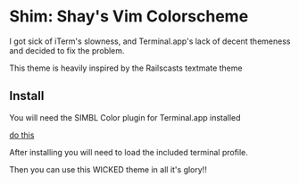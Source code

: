 Shim: Shay's Vim Colorscheme
=================================

I got sick of iTerm's slowness, and Terminal.app's lack
of decent themeness and decided to fix the problem.

This theme is heavily inspired by the Railscasts textmate theme

Install
---------------------------------

You will need the SIMBL Color plugin for Terminal.app installed

[do this](http://ciaranwal.sh/2007/11/01/customising-colours-in-leopard-terminal)

After installing you will need to load the included
terminal profile.

Then you can use this WICKED theme in all it's glory!!
